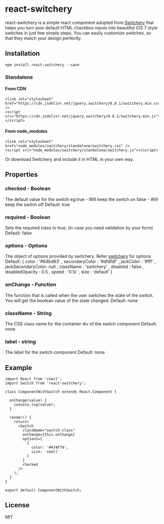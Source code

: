 # react-switchery
react-switchery is a simple react component adopted from [Switchery](http://abpetkov.github.io/switchery/) that helps you turn your default HTML checkbox inputs into beautiful iOS 7 style switches in just few simple steps. You can easily customize switches, so that they match your design perfectly.

## Installation

```
npm install react-switchery --save
```

### Standalone

#### From CDN
```
<link rel="stylesheet" href="https://cdn.jsdelivr.net/jquery.switchery/0.8.1/switchery.min.css" />
<script src="https://cdn.jsdelivr.net/jquery.switchery/0.8.1/switchery.min.js"></script>
```
#### From node_modules
```
<link rel="stylesheet" href="node_modules/switchery/standalone/switchery.css" />
<script src="node_modules/switchery/standalone/switchery.js"></script>
```
Or download Switchery and include it in HTML in your own way.

## Properties

### checked - Boolean
The default value for the switch
eg:true - Will keep the switch on
false - Will keep the switch off
Default: true

### required - Boolean
Sets the required class to true, (in case you need validation by your form)
Default: false

### options - Options
The object of options provided by switchery. Refer [switchery](http://abpetkov.github.io/switchery/) for options
Default: {
    color             : '#64bd63'
  , secondaryColor    : '#dfdfdf'
  , jackColor         : '#fff'
  , jackSecondaryColor: null
  , className         : 'switchery'
  , disabled          : false
  , disabledOpacity   : 0.5
  , speed             : '0.1s'
  , size              : 'default'
}

### onChange - Function
The function that is called when the user switches the state of the switch. You will get the boolean value of the state changed.
Default: none

### className - String
The CSS class name for the container div of the switch component
Default: none

### label - string
The label for the switch component
Default: none

## Example

```
import React from 'react';
import Switch from 'react-switchery';

class ComponentWithSwitch extends React.Component {

  onChange(value) {
    console.log(value);
  }

  render() {
    return(
      <Switch
        className="switch-class"
        onChange={this.onChange}
        options={
          {
            color: '#474F79',
            size: 'small'
          }
        }
        checked
      />
    );
  }
}

export default ComponentWithSwitch;

```

## License
MIT
